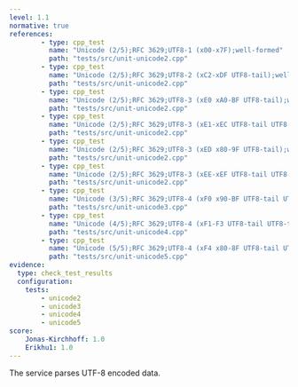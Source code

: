 ```yaml
---
level: 1.1
normative: true
references:
        - type: cpp_test
          name: "Unicode (2/5);RFC 3629;UTF8-1 (x00-x7F);well-formed"
          path: "tests/src/unit-unicode2.cpp"
        - type: cpp_test
          name: "Unicode (2/5);RFC 3629;UTF8-2 (xC2-xDF UTF8-tail);well-formed"
          path: "tests/src/unit-unicode2.cpp"
        - type: cpp_test
          name: "Unicode (2/5);RFC 3629;UTF8-3 (xE0 xA0-BF UTF8-tail);well-formed"
          path: "tests/src/unit-unicode2.cpp"
        - type: cpp_test
          name: "Unicode (2/5);RFC 3629;UTF8-3 (xE1-xEC UTF8-tail UTF8-tail);well-formed"
          path: "tests/src/unit-unicode2.cpp"
        - type: cpp_test
          name: "Unicode (2/5);RFC 3629;UTF8-3 (xED x80-9F UTF8-tail);well-formed"
          path: "tests/src/unit-unicode2.cpp"
        - type: cpp_test
          name: "Unicode (2/5);RFC 3629;UTF8-3 (xEE-xEF UTF8-tail UTF8-tail);well-formed"
          path: "tests/src/unit-unicode2.cpp"
        - type: cpp_test
          name: "Unicode (3/5);RFC 3629;UTF8-4 (xF0 x90-BF UTF8-tail UTF8-tail);well-formed"
          path: "tests/src/unit-unicode3.cpp"
        - type: cpp_test
          name: "Unicode (4/5);RFC 3629;UTF8-4 (xF1-F3 UTF8-tail UTF8-tail UTF8-tail);well-formed"
          path: "tests/src/unit-unicode4.cpp"
        - type: cpp_test
          name: "Unicode (5/5);RFC 3629;UTF8-4 (xF4 x80-8F UTF8-tail UTF8-tail);well-formed"
          path: "tests/src/unit-unicode5.cpp"
evidence:
  type: check_test_results
  configuration:
    tests: 
        - unicode2
        - unicode3
        - unicode4
        - unicode5
score:
    Jonas-Kirchhoff: 1.0
    Erikhu1: 1.0
---
```


The service parses UTF-8 encoded data.
